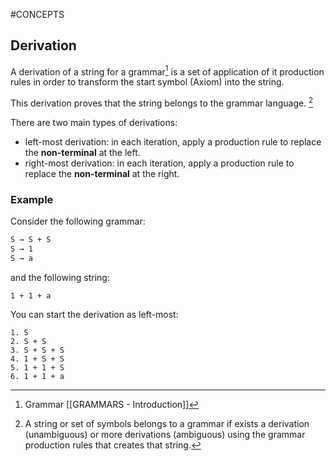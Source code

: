 #CONCEPTS 

## Derivation

A derivation of a string for a grammar[^1] is a set of application of it production rules in order to transform the start symbol (Axiom) into the string. 

This derivation proves that the string belongs to the grammar language. [^2]

There are two main types of derivations: 

* left-most derivation: in each iteration, apply a production rule to replace the **non-terminal** at the left. 
* right-most derivation: in each iteration, apply a production rule to replace the **non-terminal** at the right. 

### Example

Consider the following grammar: 

```txt
S → S + S
S → 1
S → a
```

and the following string: 

```1 + 1 + a```

You can start the derivation as left-most: 
```
1. S
2. S + S
3. S + S + S
4. 1 + S + S
5. 1 + 1 + S
6. 1 + 1 + a
```



[^1]: Grammar [[GRAMMARS - Introduction]]
[^2]: A string or set of symbols belongs to a grammar if exists a derivation (unambiguous) or more derivations (ambiguous) using the grammar production rules that creates that string. 